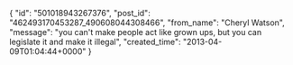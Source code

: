  {
   "id": "501018943267376",
   "post_id": "462493170453287_490608044308466",
   "from_name": "Cheryl Watson",
   "message": "you can't make people act like grown ups, but you can legislate it and make it illegal",
   "created_time": "2013-04-09T01:04:44+0000"
 }
